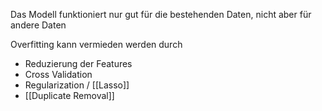 Das Modell funktioniert nur gut für die bestehenden Daten, nicht aber für andere Daten

Overfitting kann vermieden werden durch
- Reduzierung der Features
- Cross Validation
- Regularization / [[Lasso]]
- [[Duplicate Removal]]